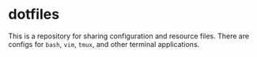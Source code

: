 # dotfiles

This is a repository for sharing configuration and resource files. There are configs for `bash`, `vim`, `tmux`, and other terminal applications.


